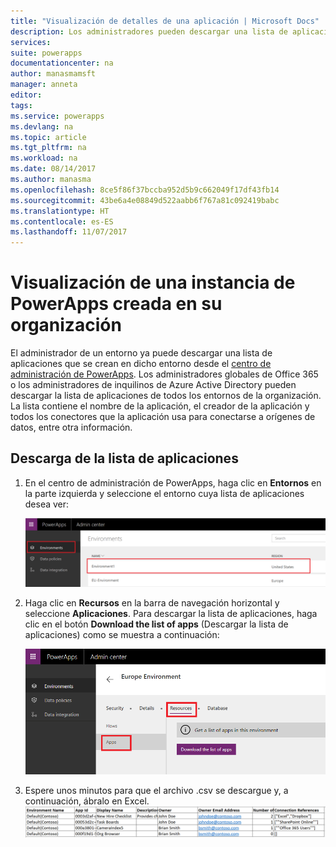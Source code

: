 ```yaml
---
title: "Visualización de detalles de una aplicación | Microsoft Docs"
description: Los administradores pueden descargar una lista de aplicaciones en un entorno
services: 
suite: powerapps
documentationcenter: na
author: manasmamsft
manager: anneta
editor: 
tags: 
ms.service: powerapps
ms.devlang: na
ms.topic: article
ms.tgt_pltfrm: na
ms.workload: na
ms.date: 08/14/2017
ms.author: manasma
ms.openlocfilehash: 8ce5f86f37bccba952d5b9c662049f17df43fb14
ms.sourcegitcommit: 43be6a4e08849d522aabb6f767a81c092419babc
ms.translationtype: HT
ms.contentlocale: es-ES
ms.lasthandoff: 11/07/2017
---
```

# <a name="view-powerapps-created-in-your-organization"></a>Visualización de una instancia de PowerApps creada en su organización
El administrador de un entorno ya puede descargar una lista de aplicaciones que se crean en dicho entorno desde el [centro de administración de PowerApps][1]. Los administradores globales de Office 365 o los administradores de inquilinos de Azure Active Directory pueden descargar la lista de aplicaciones de todos los entornos de la organización. La lista contiene el nombre de la aplicación, el creador de la aplicación y todos los conectores que la aplicación usa para conectarse a orígenes de datos, entre otra información.

## <a name="download-the-list-of-apps"></a>Descarga de la lista de aplicaciones
1. En el centro de administración de PowerApps, haga clic en **Entornos** en la parte izquierda y seleccione el entorno cuya lista de aplicaciones desea ver:
   
    ![Archivo y Compartir](./media/admin-view-apps/environment.png)
2. Haga clic en **Recursos** en la barra de navegación horizontal y seleccione **Aplicaciones**. Para descargar la lista de aplicaciones, haga clic en el botón **Download the list of apps** (Descargar la lista de aplicaciones) como se muestra a continuación:
   
    ![Archivo y Compartir](./media/admin-view-apps/resources-app.png)
3. Espere unos minutos para que el archivo .csv se descargue y, a continuación, ábralo en Excel.
   ![Archivo y Compartir](./media/admin-view-apps/excel-view.png)
   
   <!--Reference links in article-->

[1]:https://admin.powerapps.com
